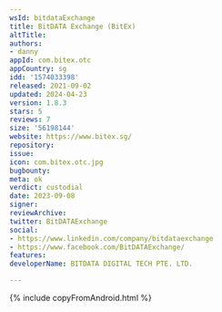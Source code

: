```yaml
---
wsId: bitdataExchange
title: BitDATA Exchange (BitEx)
altTitle: 
authors:
- danny
appId: com.bitex.otc
appCountry: sg
idd: '1574033398'
released: 2021-09-02
updated: 2024-04-23
version: 1.8.3
stars: 5
reviews: 7
size: '56198144'
website: https://www.bitex.sg/
repository: 
issue: 
icon: com.bitex.otc.jpg
bugbounty: 
meta: ok
verdict: custodial
date: 2023-09-08
signer: 
reviewArchive: 
twitter: BitDATAExchange
social:
- https://www.linkedin.com/company/bitdataexchange
- https://www.facebook.com/BitDATAExchange/
features: 
developerName: BITDATA DIGITAL TECH PTE. LTD.

---
```


{% include copyFromAndroid.html %}